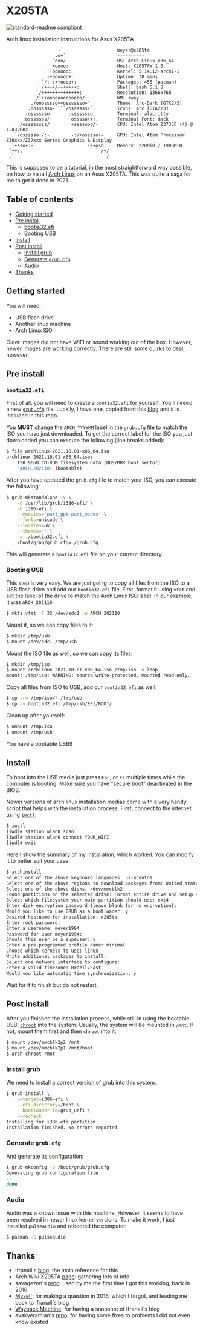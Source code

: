 # X205TA

[![standard-readme compliant](https://img.shields.io/badge/readme%20style-standard-brightgreen.svg?style=flat-square)](https://github.com/RichardLitt/standard-readme)

Arch linux installation instructions for Asus X205TA

```
                   -`                    meyer@x205ta
                  .o+`                   ----------
                 `ooo/                   OS: Arch Linux x86_64
                `+oooo:                  Host: X205TAW 1.0
               `+oooooo:                 Kernel: 5.14.12-arch1-1
               -+oooooo+:                Uptime: 38 mins
             `/:-:++oooo+:               Packages: 455 (pacman)
            `/++++/+++++++:              Shell: bash 5.1.8
           `/++++++++++++++:             Resolution: 1366x768
          `/+++ooooooooooooo/`           WM: sway
         ./ooosssso++osssssso+`          Theme: Arc-Dark [GTK2/3]
        .oossssso-````/ossssss+`         Icons: Arc [GTK2/3]
       -osssssso.      :ssssssso.        Terminal: alacritty
      :osssssss/        osssso+++.       Terminal Font: Hack
     /ossssssss/        +ssssooo/-       CPU: Intel Atom Z3735F (4) @ 1.832GHz
   `/ossssso+/:-        -:/+osssso+-     GPU: Intel Atom Processor Z36xxx/Z37xxx Series Graphics & Display
  `+sso+:-`                 `.-/+oso:    Memory: 220MiB / 1906MiB
 `++:.                           `-/+/
 .`                                 `/
```

This is supposed to be a tutorial, in the most straightforward way possible, on
how to install [Arch Linux][1] on an Asus X205TA. This was quite a saga for me
to get it done in 2021.

## Table of contents

- [Getting started](#getting-started)
- [Pre install](#pre-install)
  - [bootia32.efi](#bootia32efi)
  - [Booting USB](#booting-usb)
- [Install](#install)
- [Post install](#post-install)
  - [Install grub](#install-grub)
  - [Generate `grub.cfg`](#generate-grubcfg)
  - [Audio](#audio)
- [Thanks](#thanks)

## Getting started

You will need:

- USB flash drive
- Another linux machine
- Arch Linux [ISO][2]

Older images did not have WIFI or sound working out of the box. However, newer
images are working correctly. There are still some [quirks][8] to deal,
however.

## Pre install

### `bootia32.efi`

First of all, you will need to create a `bootia32.efi` for yourself. You'll
neeed a new [`grub.cfg`](./grub.cfg) file. Luckily, I have one, copied from
this [blog][3] and it is included in this repo.

You **MUST** change the `ARCH_YYYYMM` label in the `grub.cfg` file to match the
ISO you have just downloaded. To get the correct label for the ISO you just
downloaded you can execute the following (line breaks added):

```sh
$ file archlinux-2021.10.01-x86_64.iso
archlinux-2021.10.01-x86_64.iso:
    ISO 9660 CD-ROM filesystem data (DOS/MBR boot sector)
    'ARCH_202110' (bootable)
```

After you have updated the `grub.cfg` file to match your ISO, you can execute
the following:

```sh
$ grub-mkstandalone -v \
    -d /usr/lib/grub/i386-efi/ \
    -O i386-efi \
    --modules='part_gpt part_msdos' \
    --fonts=unicode \
    --locales=uk \
    --themes='' \
    -o ./bootia32.efi \
    /boot/grub/grub.cfg=./grub.cfg
```

This will generate a `bootia32.efi` file on your current directory.

### Booting USB

This step is very easy. We are just going to copy all files from the ISO to a
USB flash drive and add our `bootia32.efi` file. First, format it using `vfat`
and set the label of the drive to match the Arch Linux ISO label. In our
example, it was `ARCH_202110`.

```sh
$ mkfs.vfat -F 32 /dev/sdc1 -n ARCH_202110
```

Mount it, so we can copy files to it:

```sh
$ mkdir /tmp/usb
$ mount /dev/sdc1 /tmp/usb
```

Mount the ISO file as well, so we can copy its files:

```sh
$ mkdir /tmp/iso
$ mount archlinux-2021.10.01-x86_64.iso /tmp/iso -o loop
mount: /tmp/iso: WARNING: source write-protected, mounted read-only.
```

Copy all files from ISO to USB, add our `bootia32.efi` as well:

```sh
$ cp -rv /tmp/iso/* /tmp/usb
$ cp -v bootia32.efi /tmp/usb/EFI/BOOT/
```

Clean up after yourself:

```sh
$ umount /tmp/iso
$ umount /tmp/usb
```

You have a bootable USB!!


## Install

To boot into the USB media just press `ESC`, or `F2` multiple times while the
computer is booting. Make sure you have "secure boot" deactivated in the BIOS.

Newer versions of arch linux installation medias come with a very handy script
that helps with the installation process. First, connect to the internet using
[`iwctl`][4]:

```sh
$ iwctl
[iwd]# station wlan0 scan
[iwd]# station wlan0 connect YOUR_WIFI
[iwd]# exit
```

Here I show the summary of my installation, which worked. You can modify it to
better suit your case.

```sh
$ archinstall
Select one of the above keyboard languages: us-acentos
Select one of the above regions to download packages from: United states
Select one of the above disks: /dev/mmcblk2
Found partitions on the selected drive: Format entire drive and setup a basic partition scheme
Select which filesystem your main partition should use: ext4
Enter disk encryption password (leave blank for no encryption):
Would you like to use GRUB as a bootloader: y
Desired hostname for installation: x205ta
Enter root password:
Enter a username: meyer1994
Password for user meyer1994:
Should this user be a supeuser: y
Enter a pre-programmed profile name: minimal
Choose which kernels to use: linux
Write additional packages to install:
Select one network interface to configure:
Enter a valid timezone: Brazil/East
Would you like automatic time synchronization: y
```

Wait for it to finish but do not restart.

## Post install

After you finished the installation process, while still in using the bootable
USB, [`chroot`][9] into the system. Usually, the system will be mounted in
`/mnt`. If not, mount them first and then `chroot` into it:

```sh
$ mount /dev/mmcblk2p2 /mnt
$ mount /dev/mmcblk2p1 /mnt/boot
$ arch-chroot /mnt
```

### Install grub

We need to install a correct version of grub into this system.

```sh
$ grub-install \
    -–target=i386-efi \
    -–efi-directory=/boot \
    --bootloader-id=grub_uefi \
    -–recheck
Installing for i386-efi partition
Installation finished. No errors reported
```

### Generate `grub.cfg`

And generate its configuration:

```sh
$ grub-mkconfig -o /boot/grub/grub.cfg
Generating grub configuration file
...
done
```

### Audio

Audio was a known issue with this machine. However, it seems to have been
resolved in newer linux kernel versions. To make it work, I just installed
`pulseaudio` and rebooted the computer.

```sh
$ pacman -S pulseaudio
```

## Thanks

- ifranali's [blog][6]: the main reference for this
- Arch Wiki X205TA [page][5]: gathering lots of info
- savagezen's [repo][7]: used by me the first time I got this working, back in
2016
- [Myself][10]: for making a question in 2016, which I forgot, and leading me
back to ifranali's blog
- [Wayback Machine][11]: for having a snapshot of ifranali's blog
- avakyeramian's [repo][8]: for having some fixes to problems I did not even
know existed

[1]: https://archlinux.org/
[2]: https://archlinux.org/download/
[3]: https://web.archive.org/web/20200803060417/https://ifranali.blogspot.com/2015/04/installing-arch-linux-on-asus-x205ta.html
[4]: https://wiki.archlinux.org/title/Iwd#iwctl
[5]: https://wiki.archlinux.org/title/ASUS_x205ta
[6]: https://web.archive.org/web/20200803060417/https://ifranali.blogspot.com/2015/04/installing-arch-linux-on-asus-x205ta.html
[7]: https://web.archive.org/web/20211016143553/https://github.com/savagezen/x205ta
[8]: https://web.archive.org/web/20211016142109/https://github.com/avakyeramian/Asus_X205TA_Debian_Fix
[9]: https://wiki.archlinux.org/title/Chroot
[10]: https://web.archive.org/web/20211016143503/https://superuser.com/questions/1071080/usb-does-not-boot-when-trying-to-install-linux-on-my-asus-eeebook-x205ta
[11]: https://web.archive.org/
